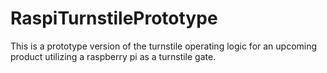 # RaspiTurnstilePrototype
This is a prototype version of the turnstile operating logic for an upcoming product utilizing a raspberry pi as a turnstile gate.
